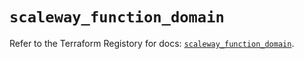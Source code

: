 # `scaleway_function_domain`

Refer to the Terraform Registory for docs: [`scaleway_function_domain`](https://www.terraform.io/docs/providers/scaleway/r/function_domain).
